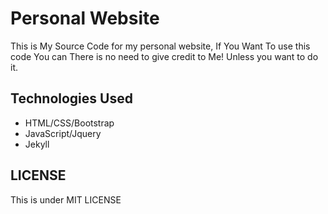 # Personal Website

This is My Source Code for my personal website, If You Want To use this code You can There is no need to give credit to Me! Unless you want to do it.

## Technologies Used

- HTML/CSS/Bootstrap
- JavaScript/Jquery
- Jekyll

## LICENSE

This is under MIT LICENSE

